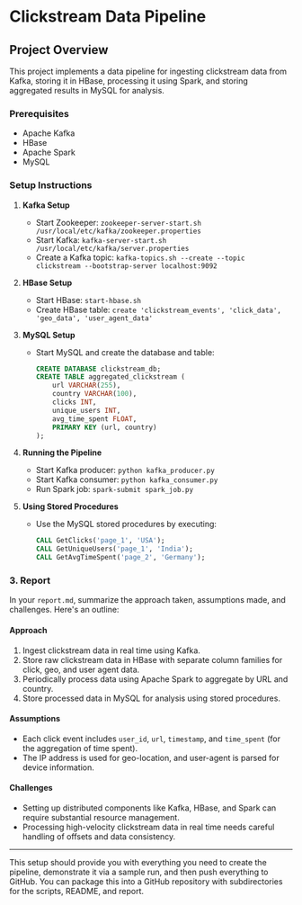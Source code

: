 # Clickstream Data Pipeline

## Project Overview
This project implements a data pipeline for ingesting clickstream data from Kafka, storing it in HBase, processing it using Spark, and storing aggregated results in MySQL for analysis.

### Prerequisites
- Apache Kafka
- HBase
- Apache Spark
- MySQL

### Setup Instructions

1. **Kafka Setup**
   - Start Zookeeper: `zookeeper-server-start.sh /usr/local/etc/kafka/zookeeper.properties`
   - Start Kafka: `kafka-server-start.sh /usr/local/etc/kafka/server.properties`
   - Create a Kafka topic: `kafka-topics.sh --create --topic clickstream --bootstrap-server localhost:9092`

2. **HBase Setup**
   - Start HBase: `start-hbase.sh`
   - Create HBase table: `create 'clickstream_events', 'click_data', 'geo_data', 'user_agent_data'`

3. **MySQL Setup**
   - Start MySQL and create the database and table:
     ```sql
     CREATE DATABASE clickstream_db;
     CREATE TABLE aggregated_clickstream (
         url VARCHAR(255),
         country VARCHAR(100),
         clicks INT,
         unique_users INT,
         avg_time_spent FLOAT,
         PRIMARY KEY (url, country)
     );
     ```

4. **Running the Pipeline**
   - Start Kafka producer: `python kafka_producer.py`
   - Start Kafka consumer: `python kafka_consumer.py`
   - Run Spark job: `spark-submit spark_job.py`

5. **Using Stored Procedures**
   - Use the MySQL stored procedures by executing:
     ```sql
     CALL GetClicks('page_1', 'USA');
     CALL GetUniqueUsers('page_1', 'India');
     CALL GetAvgTimeSpent('page_2', 'Germany');
     ```

### 3. **Report**
In your `report.md`, summarize the approach taken, assumptions made, and challenges. Here's an outline:

#### Approach
1. Ingest clickstream data in real time using Kafka.
2. Store raw clickstream data in HBase with separate column families for click, geo, and user agent data.
3. Periodically process data using Apache Spark to aggregate by URL and country.
4. Store processed data in MySQL for analysis using stored procedures.

#### Assumptions
- Each click event includes `user_id`, `url`, `timestamp`, and `time_spent` (for the aggregation of time spent).
- The IP address is used for geo-location, and user-agent is parsed for device information.

#### Challenges
- Setting up distributed components like Kafka, HBase, and Spark can require substantial resource management.
- Processing high-velocity clickstream data in real time needs careful handling of offsets and data consistency.

---

This setup should provide you with everything you need to create the pipeline, demonstrate it via a sample run, and then push everything to GitHub. You can package this into a GitHub repository with subdirectories for the scripts, README, and report.
